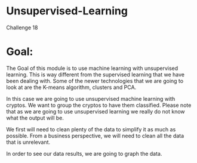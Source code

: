 # Unsupervised-Learning
Challenge 18


# Goal:
The Goal of this module is to use machine learning with unsupervised learning. This is way different from the supervised learning that we have been dealing with. 
Some of the newer technologies that we are going to look at are the K-means algorithm, clusters and PCA. 

In this case we are going to use unsupervised machine learning with cryptos. We want to group the cryptos to have them classified. 
Please note that as we are going to use unsupervised learning we really do not know what the output will be. 

We first will need to clean plenty of the data to simplify it as much as possible. From a business perspective, we will need to clean all the data that is unrelevant. 

In order to see our data results, we are going to graph the data. 
